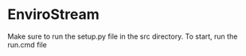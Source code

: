 # EnviroStream

Make sure to run the setup.py file in the src directory.
To start, run the run.cmd file